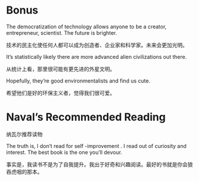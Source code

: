 # Bonus

The democratization of technology allows anyone to be a creator, entrepreneur, scientist. The future is brighter.

技术的民主化使任何人都可以成为创造者、企业家和科学家。未来会更加光明。

It’s statistically likely there are more advanced alien civilizations out there.

从统计上看，那里很可能有更先进的外星文明。

Hopefully, they’re good environmentalists and find us cute.

希望他们是好的环保主义者，觉得我们很可爱。

# Naval’s Recommended Reading

纳瓦尔推荐读物

The truth is, I don’t read for self -improvement . I read out of curiosity and interest. The best book is the one you’ll devour.

事实是，我读书不是为了自我提升。我出于好奇和兴趣阅读。最好的书就是你会狼吞虎咽的那本。
